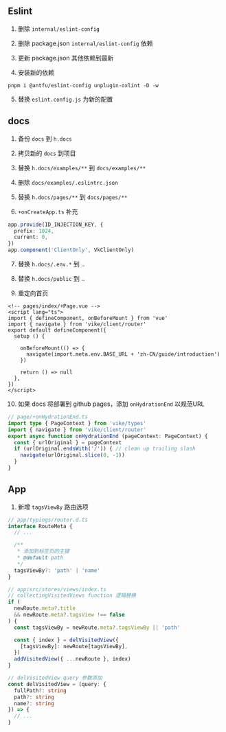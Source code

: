 ## Eslint

1. 删除 `internal/eslint-config`

2. 删除 package.json `internal/eslint-config` 依赖

3. 更新 package.json 其他依赖到最新

4. 安装新的依赖
```shell
pnpm i @antfu/eslint-config unplugin-oxlint -D -w
```

5. 替换 `eslint.config.js` 为新的配置

## docs

1. 备份 `docs` 到 `h.docs`

2. 拷贝新的 `docs` 到项目

3. 替换 `h.docs/examples/**` 到 `docs/examples/** ` 

4. 删除 `docs/examples/.eslintrc.json`

5. 替换  `h.docs/pages/**` 到 `docs/pages/** ` 

6. `+onCreateApp.ts` 补充

```ts
app.provide(ID_INJECTION_KEY, {
  prefix: 1024,
  current: 0,
})
app.component('ClientOnly', VkClientOnly)
```

7. 替换 `h.docs/.env.*` 到 ..

8. 替换 `h.docs/public` 到 ..


9. 重定向首页

```vue
<!-- pages/index/+Page.vue -->
<script lang="ts">
import { defineComponent, onBeforeMount } from 'vue'
import { navigate } from 'vike/client/router'
export default defineComponent({
  setup () {

    onBeforeMount(() => {
      navigate(import.meta.env.BASE_URL + 'zh-CN/guide/introduction')
    })

    return () => null
  },
})
</script>
```

10. 如果 docs 将部署到 github pages，添加 `onHydrationEnd` 以规范URL

```ts
// page/+onHydrationEnd.ts
import type { PageContext } from 'vike/types'
import { navigate } from 'vike/client/router'
export async function onHydrationEnd (pageContext: PageContext) {
  const { urlOriginal } = pageContext
  if (urlOriginal.endsWith('/')) { // clean up trailing slash
    navigate(urlOriginal.slice(0, -1))
  }
}

```


## App

1. 新增 `tagsViewBy` 路由选项

```ts
// app/typings/router.d.ts
interface RouteMeta {
  // ...

  /**
   * 添加到标签页的主键
   * @default path
   */
  tagsViewBy?: 'path' | 'name'
}
```
```ts
// app/src/stores/views/index.ts
// collectingVisitedViews function 逻辑替换
if (
  newRoute.meta?.title
  && newRoute.meta?.tagsView !== false
) {
  const tagsViewBy = newRoute.meta?.tagsViewBy || 'path'

  const { index } = delVisitedView({
    [tagsViewBy]: newRoute[tagsViewBy],
  })
  addVisitedView({ ...newRoute }, index)
}

// delVisitedView query 参数添加
const delVisitedView = (query: {
  fullPath?: string
  path?: string
  name?: string
}) => {
  // ...
}
```

